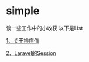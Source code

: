 # simple
谈一些工作中的小收获
以下是List

[1、关于排序值](https://github.com/wtbu703/simple/issues/1 "1、关于排序值")

[2、Laravel的Session](https://github.com/wtbu703/simple/issues/2 "2、Laravel的Session")

